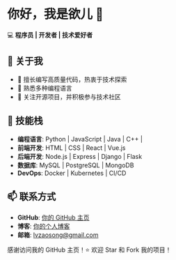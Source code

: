 # 你好，我是欲儿 👋

💻 **程序员 | 开发者 | 技术爱好者**

## 🚀 关于我
- 🔹 擅长编写高质量代码，热衷于技术探索
- 🔹 熟悉多种编程语言
- 🔹 关注开源项目，并积极参与技术社区

## 🔧 技能栈
- **编程语言**: Python | JavaScript | Java | C++ |
- **前端开发**: HTML | CSS | React | Vue.js
- **后端开发**: Node.js | Express | Django | Flask
- **数据库**: MySQL | PostgreSQL | MongoDB
- **DevOps**: Docker | Kubernetes | CI/CD

## 📫 联系方式
- **GitHub**: [你的 GitHub 主页](https://github.com/Anyuersuper/Anyuer)
- **博客**: [你的个人博客](www.anyuer.club)
- **邮箱**: lvzaosong@gmail.com

感谢访问我的 GitHub 主页！⭐️ 欢迎 Star 和 Fork 我的项目！
